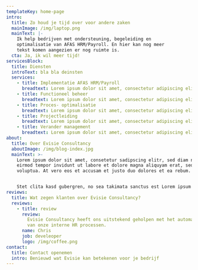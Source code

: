 ```yaml
---
templateKey: home-page
intro:
  title: Zo houd je tijd over voor andere zaken
  mainImage: /img/laptop.png
  mainText: |-
    Ik help bedrijven met ondersteuning, begeleiding en
    optimalisatie van AFAS HRM/Payroll. En hier kan nog meer
    tekst komen aangezien er nog ruimte is.
  cta: Ja, ik wil meer tijd!
servicesBlock:
  title: Diensten
  introText: bla bla deinsten
  services:
    - title: Implementatie AFAS HRM/Payroll
      breadtext: Lorem ipsum dolor sit amet, consectetur adipiscing elit.
    - title: Functioneel beheer
      breadtext: Lorem ipsum dolor sit amet, consectetur adipiscing elit.
    - title: Proces- optimalisatie
      breadtext: Lorem ipsum dolor sit amet, consectetur adipiscing elit.
    - title: Projectleiding
      breadtext: Lorem ipsum dolor sit amet, consectetur adipiscing elit.
    - title: Verander management
      breadtext: Lorem ipsum dolor sit amet, consectetur adipiscing elit.
about:
  title: Over Evisie Consultancy
  aboutImage: /img/blog-index.jpg
  mainText: >-
    Lorem ipsum dolor sit amet, consetetur sadipscing elitr, sed diam nonumy
    eirmod tempor invidunt ut labore et dolore magna aliquyam erat, sed diam
    voluptua. At vero eos et accusam et justo duo dolores et ea rebum.


    Stet clita kasd gubergren, no sea takimata sanctus est Lorem ipsum dolor sit amet. Lorem ipsum dolor sit amet, consetetur sadipscing elitr, sed diam nonumy eirmod tempor invidunt ut labore et dolore magna aliquyam erat, sed diam voluptua. At vero eos et accusam et justo duo dolores et ea rebum. Stet clita kasd gubergren, no sea takimata sanctus est Lorem ipsum dolor sit amet.
reviews:
  title: Wat zegen klanten over Evisie Consultancy?
  reviews:
    - title: review
      review:
        Evisie Consultancy heeft ons uitstekend geholpen met het automatiseren
        van onze interne HR processen.
      name: Chris
      job: develeoper
      logo: /img/coffee.png
contact:
  title: Contact openemen
  intro: Benieuwd wat Evisie kan betekenen voor je bedrijf
---
```

